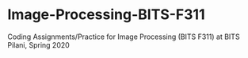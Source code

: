 # Image-Processing-BITS-F311
Coding Assignments/Practice for Image Processing (BITS F311) at BITS Pilani, Spring 2020
